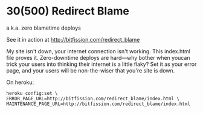 # 30(500) Redirect Blame
a.k.a. zero blametime deploys

See it in action at http://bitfission.com/redirect_blame

My site isn't down, your internet connection isn't working. This index.html file proves it. Zero-downtime deploys are hard—why bother when youcan trick your users into thinking their internet is a little flaky? Set it as your error page, and your users will be non-the-wiser that you're site is down.

On heroku:

    heroku config:set \
    ERROR_PAGE_URL=http://bitfission.com/redirect_blame/index.html \
    MAINTENANCE_PAGE_URL=http://bitfission.com/redirect_blame/index.html
